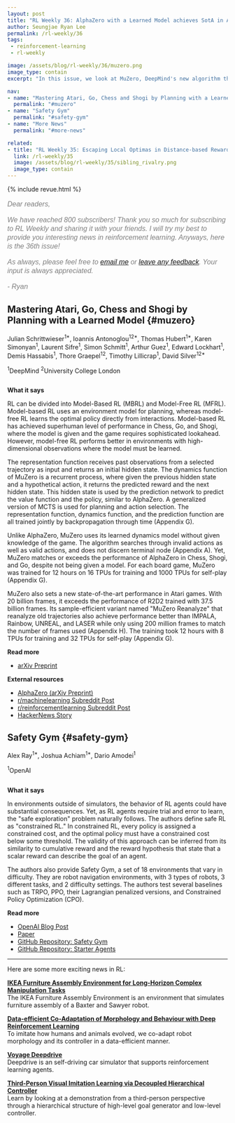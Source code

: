 ```yaml
---
layout: post
title: "RL Weekly 36: AlphaZero with a Learned Model achieves SotA in Atari"
author: Seungjae Ryan Lee
permalink: /rl-weekly/36
tags:
 - reinforcement-learning
 - rl-weekly

image: /assets/blog/rl-weekly/36/muzero.png
image_type: contain
excerpt: "In this issue, we look at MuZero, DeepMind's new algorithm that learns a model and achieves AlphaZero performance in Chess, Shogi, and Go and achieves state-of-the-art performance on Atari. We also look at Safety Gym, OpenAI's new environment suite for safe RL."

nav:
- name: "Mastering Atari, Go, Chess and Shogi by Planning with a Learned Model"
  permalink: "#muzero"
- name: "Safety Gym"
  permalink: "#safety-gym"
- name: "More News"
  permalink: "#more-news"

related:
- title: "RL Weekly 35: Escaping Local Optimas in Distance-based Rewards and Choosing the Best Teacher"
  link: /rl-weekly/35
  image: /assets/blog/rl-weekly/35/sibling_rivalry.png
  image_type: contain
---
```



{% include revue.html %}

<style>
.letter, .letter p {
  color: gray;
  font-family: "Helvetica", "Arial", sans-serif;
  font-size: 16px;
  font-style: italic;
  font-weight: 400;
  line-height: 20px;
}
.letter a {
  font-family: "Helvetica", "Arial", sans-serif;
  font-size: 16px;
  font-style: italic;
  font-weight: 400;
  line-height: 20px;
}
</style>

<div class="letter">
<p>
Dear readers,
</p>
<p>
We have reached 800 subscribers! Thank you so much for subscribing to RL Weekly and sharing it with your friends. I will try my best to provide you interesting news in reinforcement learning. Anyways, here is the 36th issue!
</p>
<p>
As always, please feel free to <a href="mailto:seungjaeryanlee@gmail.com">email me</a> or <a href="https://forms.gle/yZiHUXbtph8msVHn9">leave any feedback</a>. Your input is always appreciated.
</p>
<p>
- Ryan
</p>
</div>



## Mastering Atari, Go, Chess and Shogi by Planning with a Learned Model {#muzero}

<p class="authors" style="font-size: 1em">
Julian Schrittwieser<sup>1*</sup>,
Ioannis Antonoglou<sup>12*</sup>,
Thomas Hubert<sup>1*</sup>,
Karen Simonyan<sup>1</sup>,
Laurent Sifre<sup>1</sup>,
Simon Schmitt<sup>1</sup>,
Arthur Guez<sup>1</sup>,
Edward Lockhart<sup>1</sup>,
Demis Hassabis<sup>1</sup>,
Thore Graepel<sup>12</sup>,
Timothy Lillicrap<sup>1</sup>,
David Silver<sup>12*</sup>
</p>
<p class="authors__institutions" style="font-size: 1em">
    <sup>1</sup>DeepMind
    <sup>2</sup>University College London
</p>

<div class="w80">
  <img src="{{ absolute_url }}/assets/blog/rl-weekly/36/muzero.png" alt="">
</div>

**What it says**

RL can be divided into Model-Based RL (MBRL) and Model-Free RL (MFRL). Model-based RL uses an environment model for planning, whereas model-free RL learns the optimal policy directly from interactions. Model-based RL has achieved superhuman level of performance in Chess, Go, and Shogi, where the model is given and the game requires sophisticated lookahead. However, model-free RL performs better in environments with high-dimensional observations where the model must be learned.

The representation function receives past observations from a selected trajectory as input and returns an initial hidden state. The dynamics function of MuZero is a recurrent process, where given the previous hidden state and a hypothetical action, it returns the predicted reward and the next hidden state. This hidden state is used by the prediction network to predict the value function and the policy, similar to AlphaZero. A generalized version of MCTS is used for planning and action selection. The representation function, dynamics function, and the prediction function are all trained jointly by backpropagation through time (Appendix G).

Unlike AlphaZero, MuZero uses its learned dynamics model without given knowledge of the game. The algorithm searches through invalid actions as well as valid actions, and does not discern terminal node (Appendix A). Yet, MuZero matches or exceeds the performance of AlphaZero in Chess, Shogi, and Go, despite not being given a model. For each board game, MuZero was trained for 12 hours on 16 TPUs for training and 1000 TPUs for self-play (Appendix G).

MuZero also sets a new state-of-the-art performance in Atari games. With 20 billion frames, it exceeds the performance of R2D2 trained with 37.5 billion frames. Its sample-efficient variant named "MuZero Reanalyze" that reanalyze old trajectories also achieve performance better than IMPALA, Rainbow, UNREAL, and LASER while only using 200 million frames to match the number of frames used (Appendix H). The training took 12 hours with 8 TPUs for training and 32 TPUs for self-play (Appendix G).

**Read more**

- [arXiv Preprint](https://arxiv.org/abs/1911.08265)

**External resources**

- [AlphaZero (arXiv Preprint)](https://arxiv.org/abs/1712.01815)
- [r/machinelearning Subreddit Post](https://www.reddit.com/r/MachineLearning/comments/dzakrs/r_191108265_mastering_atari_go_chess_and_shogi_by/)
- [r/reinforcementlearning Subreddit Post](https://www.reddit.com/r/reinforcementlearning/comments/dzaui6/muzero_mastering_atari_go_chess_and_shogi_by/)
- [HackerNews Story](https://news.ycombinator.com/item?id=21589719)

## Safety Gym {#safety-gym}

<p class="authors" style="font-size: 1em">
Alex Ray<sup>1*</sup>,
Joshua Achiam<sup>1*</sup>,
Dario Amodei<sup>1</sup>
</p>
<p class="authors__institutions" style="font-size: 1em">
    <sup>1</sup>OpenAI
</p>

<div class="w80">
  <img src="{{ absolute_url }}/assets/blog/rl-weekly/36/safety_gym_doggo.png" alt="">
</div>

**What it says**

In environments outside of simulators, the behavior of RL agents could have substantial consequences. Yet, as RL agents require trial and error to learn, the "safe exploration" problem naturally follows. The authors define safe RL as "constrained RL." In constrained RL, every policy is assigned a constrained cost, and the optimal policy must have a constrained cost below some threshold. The validity of this approach can be inferred from its similarity to cumulative reward and the reward hypothesis that state that a scalar reward can describe the goal of an agent.

The authors also provide Safety Gym, a set of 18 environments that vary in difficulty. They are robot navigation environments, with 3 types of robots, 3 different tasks, and 2 difficulty settings. The authors test several baselines such as TRPO, PPO, their Lagrangian penalized versions, and Constrained Policy Optimization (CPO).

**Read more**

- [OpenAI Blog Post](https://openai.com/blog/safety-gym/)
- [Paper](https://cdn.openai.com/safexp-short.pdf)
- [GitHub Repository: Safety Gym](https://github.com/openai/safety-gym)
- [GitHub Repository: Starter Agents](https://github.com/openai/safety-starter-agents)








------

<div id="more-news"></div>

Here are some more exciting news in RL:

[**IKEA Furniture Assembly Environment for Long-Horizon Complex Manipulation Tasks**](https://clvrai.github.io/furniture/)
<br/>
The IKEA Furniture Assembly Environment is an environment that simulates furniture assembly of a Baxter and Sawyer robot.

[**Data-efficient Co-Adaptation of Morphology and Behaviour with Deep Reinforcement Learning**](https://arxiv.org/abs/1911.06832)
<br/>
To imitate how humans and animals evolved, we co-adapt robot morphology and its controller in a data-efficient manner.

[**Voyage Deepdrive**](https://deepdrive.voyage.auto/)
<br/>
Deepdrive is an self-driving car simulator that supports reinforcement learning agents.

[**Third-Person Visual Imitation Learning via Decoupled Hierarchical Controller**](https://arxiv.org/abs/1911.09676)
<br/>
Learn by looking at a demonstration from a third-person perspective through a hierarchical structure of high-level goal generator and low-level controller.

<!-- [**TODO**](todo)
<br/>
TODO -->




